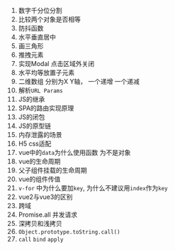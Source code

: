 1. 数字千分位分割
2. 比较两个对象是否相等
3. 防抖函数
4. 水平垂直居中
5. 画三角形
6. 推拽元素
7. 实现Modal 点击区域外关闭
8. 水平均等放置子元素
9. 二维数组 分别为X Y轴， 一个递增 一个递减
10. 解析`URL Params`
11. JS的继承
12. SPA的路由实现原理
13. JS的闭包
14. JS的原型链
15. 内存泄露的场景
16. H5 css适配
17. vue中的`data`为什么使用函数 为不是对象
18. vue的生命周期
19. 父子组件挂载的生命周期
20. vue的组件传值
21. `v-for` 中为什么要加`key`, 为什么不建议用`index`作为`key`
22. vue2与vue3的区别
23. 跨域
24. Promise.all 并发请求
25. 深拷贝和浅拷贝
26. `Object.prototype.toString.call()`
27. `call` `bind` `apply`
